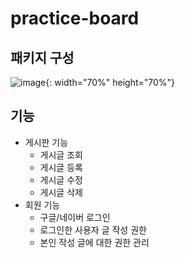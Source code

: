 # practice-board

## 패키지 구성

![image](https://user-images.githubusercontent.com/31037742/87685638-98d48680-c7be-11ea-807a-cb46f5b7a346.png){: width="70%" height="70%"}



## 기능

- 게시판 기능
  - 게시글 조회
  - 게시글 등록
  - 게시글 수정
  - 게시글 삭제
- 회원 기능
  - 구글/네이버 로그인
  - 로그인한 사용자 글 작성 권한
  - 본인 작성 글에 대한 권한 관리
